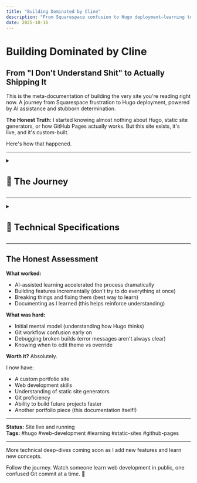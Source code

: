 ```yaml
---
title: "Building Dominated by Cline"
description: "From Squarespace confusion to Hugo deployment—learning to build a custom static site with heavy AI assistance in less than a week"
date: 2025-10-16
---
```


# Building Dominated by Cline

## From "I Don't Understand Shit" to Actually Shipping It

This is the meta-documentation of building the very site you're reading right now. A journey from Squarespace frustration to Hugo deployment, powered by AI assistance and stubborn determination.

**The Honest Truth:** I started knowing almost nothing about Hugo, static site generators, or how GitHub Pages actually works. But this site exists, it's live, and it's custom-built.

Here's how that happened.

---

<details>
<summary><h1 style="font-size: 1.5rem;">📖 The Journey</h1></summary>

<details>
<summary><h2 class="inline-heading">The Problem</h2></summary>

**What I wanted:**
- A personal portfolio/blog site
- Clean, minimal design
- Fast and lightweight
- Complete creative control
- Ability to document my AI projects

**What I tried first:**
- Squarespace (too limiting, felt like fighting the platform)
- Various website builders (same problem)
- Looking at Hugo themes (looked cool but... how does this actually work?)

**The realization:** I wanted something cooler than drag-and-drop builders, but I had no idea what I was doing.

</details>

---

<details>
<summary><h2 class="inline-heading">What Is Hugo? (Explained Like I Wish Someone Had)</h2></summary>

**Hugo is a static site generator.**

What that actually means:
- You write content in Markdown files (like a fancy text document)
- Hugo converts those into HTML (the actual website)
- You deploy the HTML files to GitHub Pages (free hosting)
- No database, no backend, just files

**Why this is better than Squarespace:**
- Complete control over everything
- Free hosting on GitHub
- Fast as hell (no server processing)
- Version control with Git (undo anything, track all changes)
- Markdown writing (clean, portable, AI-friendly)

**Why this is harder than Squarespace:**
- You need to understand file structure
- You need to use the command line
- You need Git and GitHub
- You need to customize themes
- There's no visual drag-and-drop

**The tradeoff:** More initial setup time, but way more power and flexibility.

</details>

---

<details>
<summary><h2 class="inline-heading">The Journey: Less Than a Week</h2></summary>

**Real timeline:** ~5 days from "What is Hugo?" to site live online.

**How I actually learned:**

**Day 1-2: Setup & Confusion**
- Installed Hugo (`sudo apt install hugo`)
- Found the Archie theme (minimal, clean, exactly what I wanted)
- Tried to follow installation docs (got completely lost)
- Asked Claude to explain Hugo in simple terms
- Created first post (didn't show up)
- Claude explained front matter to me
- Finally got a post to appear!

**Day 3-4: Git, GitHub Pages, and Many Errors**
- Created repo `dominatedbycline.github.io` 
- Pushed code (site didn't appear)
- Claude helped me understand the build process
- Learned you need to run `hugo` to generate the site
- Pushed again (still broken)
- Claude explained GitHub Pages needs the `public/` folder
- Site went live! (then I broke it adding features)
- Claude helped me fix it multiple times

**Day 5-6: Customization (with a LOT of Claude's help)**
- Wanted to add Mermaid diagrams → Claude wrote the integration
- Wanted image carousel → Claude built the shortcode
- Wanted custom CSS → Claude showed me how to override theme styles
- Wanted hot pink accents → Claude helped with CSS
- Broke navigation twice → Claude fixed it both times

**What I actually did vs. what Claude did:**
- **Claude:** Wrote most of the code, explained concepts, debugged errors
- **Me:** Decided what I wanted, tested features, wrote content, learned by watching Claude work

**The honest truth:** Without Claude, this would have taken weeks or months. With Claude, it took days.

</details>

---

<details>
<summary><h2 class="inline-heading">The AI Collaboration Part</h2></summary>

### How AI (Cline) Made This Possible

**Here's the truth:** I couldn't have built this alone in a reasonable timeframe.

**What Cline did:**
- Explained Hugo's directory structure clearly
- Created custom layouts when I described what I wanted
- Debugged broken builds (SO MANY broken builds)
- Set up Mermaid integration
- Built the carousel component
- Helped me understand Git workflows

**What I did:**
- Made all creative decisions
- Wrote all content
- Chose the theme and design direction
- Learned by doing (with AI as a guide)
- Debugged issues myself when possible

**The workflow:**
- Me: "I want to add a carousel for project images"
- Cline: *creates shortcode, explains how to use it, adds example*
- Me: *tests it, tweaks the styling, learns how shortcodes work*
- Result: I can now create shortcodes myself

**This is different from using a website builder:**
- With Squarespace, you're limited to what the platform allows
- With Hugo + AI, you learn the system and can do anything
- The AI doesn't replace understanding—it accelerates it

</details>

---

<details>
<summary><h2 class="inline-heading">What I Learned (Technical Skills)</h2></summary>

### Hugo Concepts

**Front Matter:** The `---` section at the top of Markdown files containing metadata
```yaml
---
title: "Post Title"
date: 2025-01-15
draft: false
tags: ["tag1", "tag2"]
---
```

**Content Organization:**
- `content/posts/` for blog posts
- `content/projects/` for project pages
- `_index.md` creates section landing pages

**Layouts:**
- `baseof.html` is the base template (wraps everything)
- `single.html` for individual pages
- `list.html` for listing pages
- Partials in `layouts/partials/` for reusable components

**Shortcodes:**
- Custom HTML components you can embed in Markdown
- Example: `{{</* mermaid */>}}` for diagrams

### Git & GitHub Pages

**Git workflow:**
```bash
git add -A          # Stage all changes
git commit -m "..."  # Commit with message
git push origin main # Push to GitHub
```

**GitHub Pages:**
- Serves static files from your repo
- Can use GitHub Actions for auto-building
- Live at `username.github.io`

### Markdown Mastery

**What I use constantly:**
- Headers: `#`, `##`, `###`
- Links: `[text](url)`
- Images: `![alt](path)`
- Code blocks with syntax highlighting
- Lists and tables

</details>

---

<details>
<summary><h2 class="inline-heading">What I Learned (Meta Skills)</h2></summary>

### 1. Reading Documentation Doesn't Mean You Understand It

**The problem with docs:**
- They assume you know certain things
- They skip "obvious" steps (that aren't obvious)
- They don't explain *why*, just *how*

**What worked better:**
- Asking AI to explain concepts in simpler terms
- Trying things and breaking them (then fixing)
- Looking at working examples
- Building actual features instead of just reading

### 2. "I Don't Understand Shit" Is Temporary

**Week 1:** Complete confusion about Hugo structure  
**Week 2:** Starting to see patterns  
**Week 3:** Can troubleshoot most issues myself  
**Now:** Comfortable building new features

**The shift:** From "what is this magic" to "oh, that's just a template that loops through posts."

### 3. Time Investment vs. Capability Gained

**Squarespace:**
- Fast setup (30 minutes)
- Limited customization
- Monthly cost
- Can't do anything outside their system

**Hugo:**
- Slower setup (2-3 weeks to comfort)
- Unlimited customization
- Free hosting
- Complete control and transferable skills

**The verdict:** Hugo takes more time but gives you actual capabilities instead of just a website.

</details>

---

<details>
<summary><h2 class="inline-heading">The Tech Stack</h2></summary>

**What This Site Uses:**

- **Hugo:** Static site generator
- **Archie Theme:** Minimal, clean base theme
- **GitHub Pages:** Free hosting
- **Git:** Version control
- **Markdown:** Content writing format
- **Mermaid:** Diagram rendering
- **Custom CSS:** Design tweaks
- **Custom Shortcodes:** Reusable components

**Development Tools:**
- VS Code (editor)
- Terminal (command line work)
- Cline (AI coding assistant in VS Code)
- Git (version control)

</details>

---

<details>
<summary><h2 class="inline-heading">Common Problems I Hit (And How I Fixed Them)</h2></summary>

### "My post doesn't show up!"
**Cause:** `draft: true` in front matter  
**Fix:** Change to `draft: false`

### "Images won't load!"
**Cause:** Wrong path (relative vs absolute)  
**Fix:** Put images in `/static/images/`, reference as `/images/filename.jpg`

### "Site builds locally but breaks on GitHub Pages!"
**Cause:** Case-sensitive paths on Linux (GitHub) vs Mac/Windows  
**Fix:** Double-check all file paths for exact case

### "Custom CSS isn't applying!"
**Cause:** Hugo theme CSS loads first, needs override  
**Fix:** Use more specific CSS selectors or `!important` (sparingly)

### "Changes aren't showing after deployment!"
**Cause:** Browser cache  
**Fix:** Hard refresh (Ctrl+Shift+R) or wait a few minutes

</details>

---

<details>
<summary><h2 class="inline-heading">Project Structure (How It Actually Works)</h2></summary>

```
dominatedbycline/
├── content/              # All your content
│   ├── posts/           # Blog posts
│   ├── projects/        # Project pages
│   └── about.md         # About page
├── layouts/             # Custom templates (override theme)
│   ├── _default/        # Page templates
│   ├── partials/        # Reusable components
│   └── shortcodes/      # Custom shortcodes
├── static/              # Static files (images, videos)
│   ├── images/
│   └── videos/
├── themes/archie/       # The theme (don't edit directly)
├── hugo.toml            # Site configuration
└── public/              # Generated site (Git ignores this)
```

**How it flows:**
1. Write Markdown in `content/`
2. Hugo uses `layouts/` templates
3. Combines with theme from `themes/`
4. Pulls images from `static/`
5. Outputs HTML to `public/`
6. GitHub Pages serves `public/`

</details>

---

<details>
<summary><h2 class="inline-heading">What's Next</h2></summary>

**Features I want to add:**
- [ ] Search functionality
- [ ] Better mobile navigation
- [ ] Project filtering/tagging
- [ ] RSS feed optimization
- [ ] Analytics (privacy-friendly)
- [ ] Comments system (maybe)

**Skills I want to build:**
- [ ] Better CSS/design skills
- [ ] JavaScript for interactivity
- [ ] Performance optimization
- [ ] SEO improvements

</details>

</details>

---

<details>
<summary><h1 style="font-size: 1.5rem;">🔧 Technical Specifications</h1></summary>

<details>
<summary><h2 class="inline-heading">Hugo Fundamentals</h2></summary>

### How Hugo Actually Works

**The Build Process:**

Hugo is a **static site generator** - it takes your content (Markdown files) and templates (HTML layouts) and generates a complete static website.

```
┌─────────────┐       ┌─────────────┐       ┌─────────────┐
│   Content   │       │   Layouts   │       │   Static    │
│  (Markdown) │   +   │    (HTML)   │   =   │    Site     │
│             │       │             │       │   (HTML)    │
└─────────────┘       └─────────────┘       └─────────────┘
```

**Step-by-step:**

1. **You write** Markdown files in `content/`
2. **Hugo reads** the front matter (metadata at top of file)
3. **Hugo applies** the appropriate layout template from `layouts/` or `themes/`
4. **Hugo generates** HTML files in `public/`
5. **You deploy** the `public/` folder to a web server (e.g., GitHub Pages)

**Why it's fast:**
- No database queries
- No server-side processing
- Pure HTML files served directly
- Everything is pre-built

### Directory Structure Deep Dive

**Your Hugo site structure:**

```
your-site/
├── archetypes/       # Templates for new content
│   └── default.md
├── assets/           # Files to be processed (SCSS, JS)
│   └── css/
├── content/          # YOUR CONTENT (Markdown files)
│   ├── posts/        # Blog posts
│   ├── projects/     # Project pages
│   └── about.md      # Single pages
├── data/             # Data files (JSON, YAML, TOML)
├── layouts/          # YOUR CUSTOM TEMPLATES
│   ├── _default/     # Default templates
│   │   ├── baseof.html    # Base template (wraps everything)
│   │   ├── single.html    # Individual page template
│   │   └── list.html      # List page template
│   ├── partials/     # Reusable components
│   │   ├── head.html
│   │   ├── header.html
│   │   └── footer.html
│   └── shortcodes/   # Custom content snippets
│       └── mermaid.html
├── static/           # Static files (copied as-is)
│   ├── images/
│   ├── videos/
│   └── favicon.ico
├── themes/           # Theme files (don't edit directly!)
│   └── archie/
├── hugo.toml         # Site configuration
└── public/           # GENERATED SITE (don't edit!)
```

**Key folders explained:**

**`content/`** - Where you write
- Organize by section (`posts/`, `projects/`)
- File structure = URL structure
- `content/posts/my-post.md` → `/posts/my-post/`
- `_index.md` creates section landing pages

**`layouts/`** - How it looks
- Overrides theme templates
- Hugo looks here FIRST, then in `themes/`
- Use this to customize without editing theme

**`static/`** - Files copied directly
- No processing, just copied to `public/`
- Reference as `/images/photo.jpg` in your content

**`public/`** - Generated output
- **DO NOT EDIT** - regenerated every build
- This is what gets deployed
- Usually in `.gitignore`

### Front Matter Guide

**What is Front Matter?**

The metadata section at the top of your Markdown files, enclosed in `---`:

```yaml
---
title: "My Awesome Post"
date: 2025-01-15
draft: false
tags: ["hugo", "web-dev"]
---

# Your content starts here...
```

**Essential Fields:**

```yaml
---
title: "Post Title"           # Required - page title
date: 2025-01-15              # Required - publish date
draft: false                  # false = visible, true = hidden
description: "Meta desc"      # SEO description
tags: ["tag1", "tag2"]        # Categories/tags
weight: 10                    # Order in lists (lower = first)
---
```

**Common Use Cases:**

**Blog post:**
```yaml
---
title: "Building with Hugo"
date: 2025-01-15
draft: false
tags: ["hugo", "tutorial"]
author: "Your Name"
description: "Learn to build sites with Hugo"
---
```

**Project page:**
```yaml
---
title: "My Project"
date: 2025-01-10
description: "Project description"
featured: true
weight: 1
---
```

**About page:**
```yaml
---
title: "About"
date: 2025-01-01
menu: "main"          # Adds to navigation
---
```

**Front Matter Formats:**

Hugo supports three formats:

**YAML (most common):**
```yaml
---
title: "Post Title"
tags: ["tag1", "tag2"]
---
```

**TOML:**
```toml
+++
title = "Post Title"
tags = ["tag1", "tag2"]
+++
```

**JSON:**
```json
{
  "title": "Post Title",
  "tags": ["tag1", "tag2"]
}
```

**Pro Tips:**

- Use `draft: true` while writing (won't show in production)
- `date` determines order in lists
- `weight` for manual ordering
- Custom fields work too! (e.g., `featured: true`)

### Content Organization

**How to structure your content:**

**1. Section-based organization:**

```
content/
├── posts/           # Blog posts
│   ├── _index.md    # /posts/ landing page
│   ├── post-1.md    # /posts/post-1/
│   └── post-2.md    # /posts/post-2/
├── projects/        # Projects section
│   ├── _index.md    # /projects/ landing page
│   ├── project-a/   # Bundle (folder)
│   │   ├── index.md
│   │   └── image.jpg
│   └── project-b.md
└── about.md         # Single page at /about/
```

**2. URL structure:**

File path determines URL:
- `content/posts/hello.md` → `/posts/hello/`
- `content/about.md` → `/about/`
- `content/projects/site/index.md` → `/projects/site/`

**3. Page bundles:**

Keep related files together:

```
content/posts/my-post/
├── index.md         # The post
├── image1.jpg       # Referenced as just "image1.jpg"
└── diagram.png      # No need for full paths!
```

In `index.md`:
```markdown
![Diagram](diagram.png)  ← Simple reference!
```

**4. Section landing pages (`_index.md`):**

Create a page that lists all items in a section:

```
content/posts/_index.md
---
title: "All Posts"
---

Here are all my blog posts!
```

Hugo automatically lists all posts below this.

**5. Best practices:**

✅ **DO:**
- Use descriptive filenames (`hugo-tutorial.md` not `post1.md`)
- Organize by section/category
- Use bundles for posts with images
- Keep URLs clean and readable

❌ **DON'T:**
- Put everything in root `content/`
- Use spaces in filenames
- Reference images with absolute paths
- Manually create index pages (use `_index.md`)

**6. Example structure for this site:**

```
content/
├── posts/              # Blog posts
│   ├── _index.md
│   ├── 2025-01-13-welcome.md
│   ├── 2025-01-14-ai-creativity.md
│   └── ...
├── projects/           # Project showcases
│   ├── _index.md
│   ├── artifactum/
│   │   ├── _index.md
│   │   └── murder-mystery-1926/
│   │       └── index.md
│   ├── building-this-site/
│   │   └── index.md
│   └── job-search/
│       ├── _index.md
│       └── report.md
└── about.md            # About page
```

**This structure creates:**
- `/` - Home
- `/posts/` - Blog listing
- `/projects/` - Projects listing
- `/projects/building-this-site/` - This page!
- `/about/` - About page

</details>

---

<details>
<summary><h2 class="inline-heading">Features I Built</h2></summary>

### Mermaid Diagrams Integration

**Why Mermaid?**
- Create diagrams with simple text syntax
- No need for external image tools
- Version control friendly (text-based)
- Renders beautifully on the web
- Perfect for flowcharts, mind maps, timelines

**Implementation Steps:**

**1. Add Mermaid CDN to Hugo**

Created `layouts/_default/_markup/render-codeblock-mermaid.html`:

```html
<div class="mermaid">
  {{- .Inner | safeHTML }}
</div>
{{ .Page.Store.Set "hasMermaid" true }}
```

**2. Load Mermaid Script**

In `layouts/partials/head.html` or your base template:

```html
<!-- Mermaid.js for diagrams -->
<script type="module">
  import mermaid from 'https://cdn.jsdelivr.net/npm/mermaid@10/dist/mermaid.esm.min.mjs';
  mermaid.initialize({ 
    startOnLoad: true,
    theme: 'base',
    themeVariables: {
      primaryColor: '#ff1493',
      primaryTextColor: '#fff',
      primaryBorderColor: '#ff69b4',
      lineColor: '#ff1493',
      secondaryColor: '#ffd700'
    }
  });
</script>
```

**3. Use in Markdown**

Simply use triple backticks with `mermaid` language tag:

````markdown
```mermaid
graph TD
    A[Start] --> B[Write Content]
    B --> C[Add Mermaid]
    C --> D[Beautiful Diagrams!]
```
````

**Example: The Dream Team Mind Map**

This is the actual diagram used in my murder mystery project:

```mermaid
mindmap
  root((🎯 The Dream Team))
    🤖 AI Collaborators
      Claude
        Creative partner
      Gemini
        Character images
      LM Arena
        Video creation
    💻 Development
      Cline
        Automation
      Typst
        Typesetting
      Git
        Version control
    🎨 Production
      Firefly
        SFX
      Canva
        Design
      Mermaid
        Diagrams
```

**Diagram Types Available:**
- **Flowcharts** (`graph TD`, `graph LR`)
- **Mind maps** (`mindmap`)
- **Sequence diagrams** (`sequenceDiagram`)
- **Gantt charts** (`gantt`)
- **Class diagrams** (`classDiagram`)

**Common Issues & Solutions:**

**Problem:** Diagram doesn't render  
**Solution:** Check that Mermaid script loads before content

**Problem:** Colors don't match theme  
**Solution:** Customize `themeVariables` in `mermaid.initialize()`

**Resources:**
- [Mermaid Documentation](https://mermaid.js.org/)
- [Mermaid Live Editor](https://mermaid.live/)

### Claude Carousel Component

**Why a 3D Carousel?**

For the murder mystery project, I needed to show the creative process across multiple phases. A 3D rotating carousel:
- **Visual interest** - More engaging than a static list
- **Interactive** - Click to explore different phases
- **Progressive** - Shows the journey step-by-step
- **Unique** - Stands out on the page

**What It Does:**

A pure CSS + JavaScript 3D carousel (no libraries!) that displays cards in a rotating circle. Click any card to bring it to the front.

**Implementation Overview:**

**1. The Shortcode Structure**

Created `layouts/shortcodes/claude-carousel.html` with:
- CSS for 3D transforms and hot pink styling
- HTML structure for cards in a "scene"
- JavaScript for rotation logic

**2. Key CSS Techniques**

```css
.scene {
  perspective: 1200px;  /* Creates 3D space */
  transform-style: preserve-3d;
}

.carousel-card {
  transform: rotateY(angle) translateZ(radius);
  /* Positions each card in a circle */
}
```

**3. JavaScript Rotation Logic**

```javascript
function rotateCarousel(direction) {
  currentRotation -= theta;  // theta = 360 / totalCards
  carousel.style.transform = 'rotateY(' + currentRotation + 'deg)';
}
```

**How to Use in Markdown:**

```markdown
{{</* claude-carousel */>}}
```

That's it! The cards are hardcoded in the shortcode (for now).

**Live Example:**

{{< claude-carousel >}}

**Features:**
- ✅ Click any card to rotate it to front
- ✅ Smooth animations
- ✅ Mobile responsive (smaller cards)
- ✅ Hot pink accents
- ✅ Scrollable card content

**Mobile Optimization:**

Uses `@media (max-width: 768px)` to:
- Reduce card size (180px vs 315px)
- Adjust font sizes
- Maintain 3D effect
- Keep touch-friendly interactions

**Customization Tips:**

To modify cards, edit `layouts/shortcodes/claude-carousel.html`:
- Add/remove cards (updates `totalCards` automatically)
- Change colors in `.card-header` and `.card-tag`
- Adjust animation speed in `transition: transform 1s`
- Modify card size in `.carousel-card` width/height

**What I Learned:**

- CSS 3D transforms are powerful but tricky
- `perspective` is essential for depth effect
- Calculating card positions requires trigonometry (`Math.tan`)
- Mobile needs different radius calculations
- Click handlers need to update rotation state

**Future Improvements:**
- [ ] Make cards configurable (pass content as parameters)
- [ ] Add prev/next buttons
- [ ] Auto-rotate option
- [ ] Keyboard navigation

### Hot Pink Theme Customization

**Why Hot Pink?**

Because life's too short for boring websites! 💅

Hot pink (`#ff1493` / `#ff69b4`) adds:
- **Personality** - Stands out from typical dev portfolios
- **Energy** - Eye-catching and memorable
- **Consistency** - Used throughout as accent color
- **Fun** - Reflects the creative, playful nature of my projects

**Implementation:**

Created `assets/css/custom.css` with hot pink accents:

```css
:root {
  --hot-pink: #ff1493;
  --hot-pink-light: #ff69b4;
  --accent-gold: #ffd700;
}

/* Links - Hot Pink on Hover */
a:hover {
  color: var(--hot-pink);
}

/* Code Blocks */
code {
  border-left: 3px solid var(--hot-pink);
}

/* Blockquotes */
blockquote {
  border-left: 4px solid var(--hot-pink);
}
```

**Where Hot Pink Appears:**
- ✅ Link hovers
- ✅ Code block accents
- ✅ Blockquote borders
- ✅ Diagram nodes (Mermaid)
- ✅ Button backgrounds

**Color Palette:**

```
Primary:     #ff1493 (Deep Pink)
Light:       #ff69b4 (Hot Pink)
Accent:      #ffd700 (Gold)
Background:  #fdfbf7 (Warm Cream)
Text:        #2c2c2c (Dark Gray)
```

**Accessibility:**
- Hot pink used as **accent only**, not primary text
- Body text stays dark gray for readability
- Tested with browser accessibility tools
- Clear hover states for interactive elements

**Hugo Integration:**

Added to `hugo.toml`:
```toml
[params]
  customCSS = ["css/custom.css"]
```

**Resources:**
- [CSS Variables Guide](https://developer.mozilla.org/en-US/docs/Web/CSS/Using_CSS_custom_properties)
- [Color Contrast Checker](https://webaim.org/resources/contrastchecker/)

### Mobile Responsive Design

**Making the site work on all devices**

The Archie theme is mobile-friendly by default, but I added custom responsive design for all the features I built.

**Responsive breakpoint:**

```css
@media (max-width: 768px) {
  /* Mobile styles here */
}
```

**What I made responsive:**

### 1. Mermaid Diagrams

**Problem:** Diagrams too big on mobile  
**Solution:** Smaller minimum height and font size

```css
@media (max-width: 768px) {
  .mermaid {
    min-height: 250px !important;  /* vs 400px desktop */
    padding: 0.5rem !important;
    margin: 1rem auto !important;
    font-size: 12px !important;    /* vs 16px desktop */
  }
  
  .mermaid svg {
    min-height: 250px !important;
  }

  .mermaid .nodeLabel,
  .mermaid .edgeLabel {
    font-size: 12px !important;
  }
}
```

### 2. Image Sizing System

**Problem:** Images too large on small screens  
**Solution:** Responsive max-width with padding

```css
/* Desktop - fixed max sizes */
.meme-img {
  max-width: 120px;
}

.screenshot-img, .photo-img {
  max-width: 250px;
}

.wide-img {
  max-width: 400px;
}

/* Mobile - fit screen width */
@media (max-width: 768px) {
  .meme-img,
  .screenshot-img,
  .photo-img,
  .wide-img {
    max-width: 100%;        /* Fill available space */
    padding: 0 0.5rem;      /* Breathing room */
    margin: 1rem auto;
  }
}
```

**Usage in Markdown:**

```markdown
![Confused face](confused.png){.meme-img}
![Screenshot](screenshot.png){.screenshot-img}
![Wide diagram](diagram.png){.wide-img}
```

### 3. Claude Carousel (3D Carousel)

**Problem:** 3D carousel too big for mobile  
**Solution:** Smaller cards, adjusted radius

```css
.carousel-card {
  width: 315px;
  height: 420px;
  /* Desktop size */
}

@media (max-width: 768px) {
  .carousel-card {
    width: 180px;           /* Much smaller */
    height: 270px;
    font-size: 0.8rem;      /* Smaller text */
  }
  
  .carousel-card h3 {
    font-size: 1rem;        /* Adjust headings */
  }
}
```

The 3D effect is maintained, just scaled down!

### 4. Video Containers

```css
.video-container video {
  width: 100%;
  max-width: 500px;
}

@media (max-width: 768px) {
  .video-container {
    padding: 0 0.5rem;
  }

  .video-container video {
    max-width: 100%;        /* Full width on mobile */
  }
}
```

### Testing Mobile Responsiveness

**Browser Dev Tools:**

1. Open Chrome DevTools (F12)
2. Click "Toggle device toolbar" (Ctrl+Shift+M)
3. Select device:
   - iPhone SE (375px)
   - iPhone 12 Pro (390px)
   - Pixel 5 (393px)
   - iPad (768px)

**Real device testing:**

```bash
# Hugo server accessible on local network
hugo server --bind 0.0.0.0 --baseURL http://192.168.1.X:1313
```

Then visit from phone browser: `http://192.168.1.X:1313`

**What I test:**

- [ ] Navigation works (menu accessible)
- [ ] Text readable (no horizontal scroll)
- [ ] Images fit screen
- [ ] Diagrams render
- [ ] Carousel clickable
- [ ] Videos play
- [ ] Links tappable (not too small)

### Mobile-First Approach

**I didn't use mobile-first** (desktop code first, then mobile overrides). 

**Why?** 
- Archie theme is already mobile-responsive
- My additions were desktop-focused (carousel, diagrams)
- Easier to scale down than up

**Mobile-first would look like:**

```css
/* Base styles - mobile */
.element {
  width: 100%;
  font-size: 14px;
}

/* Desktop override */
@media (min-width: 768px) {
  .element {
    width: 500px;
    font-size: 16px;
  }
}
```

### Common Responsive Patterns

**Patterns I use:**

**1. Fluid width:**
```css
img {
  max-width: 100%;
  height: auto;
}
```

**2. Flexible containers:**
```css
.container {
  width: 90%;
  max-width: 1200px;
  margin: 0 auto;
}
```

**3. Stack on mobile:**
```css
.row {
  display: flex;
}

@media (max-width: 768px) {
  .row {
    flex-direction: column;
  }
}
```

**4. Hide on mobile:**
```css
@media (max-width: 768px) {
  .desktop-only {
    display: none;
  }
}
```

### Breakpoints I Use

```css
/* Mobile */
@media (max-width: 768px) { }

/* Tablet */
@media (min-width: 769px) and (max-width: 1024px) { }

/* Desktop */
@media (min-width: 1025px) { }
```

**In reality:** I only use `max-width: 768px` for mobile. Simple!

### Typography Scaling

**The theme handles this**, but here's the concept:

```css
/* Desktop */
body {
  font-size: 18px;
}

h1 {
  font-size: 3rem;
}

/* Mobile */
@media (max-width: 768px) {
  body {
    font-size: 16px;
  }
  
  h1 {
    font-size: 2rem;    /* Smaller on mobile */
  }
}
```

### Touch-Friendly Design

**Considerations:**

- **Tap targets:** Minimum 44x44px (Apple HIG)
- **Spacing:** More padding between clickable elements
- **Hover states:** Don't rely on `:hover` (no mouse on mobile!)

**Example: Carousel cards**

Cards are large enough to tap easily (180px wide on mobile), with clear visual feedback.

### Common Mobile Issues & Fixes

**❌ Horizontal scroll appears**

**Cause:** Element wider than viewport

**Fix:**
```css
* {
  max-width: 100%;
  box-sizing: border-box;
}
```

**❌ Text too small to read**

**Cause:** Fixed font sizes

**Fix:**
```css
body {
  font-size: 16px;  /* Minimum for mobile */
}
```

**❌ Images break layout**

**Cause:** Images with fixed widths

**Fix:**
```css
img {
  max-width: 100%;
  height: auto;
}
```

### Performance on Mobile

**Consider:**
- Smaller images (use responsive images)
- Fewer animations (some devices struggle)
- Lazy loading for images below fold

**I don't do this yet**, but plan to!

### Testing Checklist

Before deploying:

- [ ] Test on Chrome mobile emulator
- [ ] Test on actual phone
- [ ] Check landscape orientation
- [ ] Test touch interactions
- [ ] Verify no horizontal scroll
- [ ] Check font sizes readable
- [ ] Test form inputs (if any)
- [ ] Check navigation works

**Current status:** Site works well on mobile! All custom features (Mermaid, carousel, images) are responsive.

</details>

---

<details>
<summary><h2 class="inline-heading">Deployment & Workflow</h2></summary>

### GitHub Pages Setup

**What is GitHub Pages?**

Free hosting for static websites directly from a GitHub repository. Perfect for Hugo sites!

**Step-by-step setup:**

**1. Create the repository**

Repository name MUST be: `username.github.io`

Example: `dominatedbycline.github.io`

**2. Initialize your Hugo site locally**

```bash
# Create new Hugo site
hugo new site dominatedbycline
cd dominatedbycline

# Initialize Git
git init
git branch -M main

# Add theme (using Archie as example)
git submodule add https://github.com/athul/archie themes/archie
echo "theme = 'archie'" >> hugo.toml
```

**3. Configure `hugo.toml`**

```toml
baseURL = 'https://dominatedbycline.github.io/'
languageCode = 'en-us'
title = 'Your Site Title'
theme = 'archie'

# Important: Tell Hugo to publish to docs/ for GitHub Pages
publishDir = 'public'
```

**4. Create `.gitignore`**

```
# Hugo
/public/
/resources/_gen/
/.hugo_build.lock

# OS
.DS_Store
Thumbs.db
```

**5. Build and push**

```bash
# Build the site (generates public/ folder)
hugo

# Add all files
git add -A

# Commit
git commit -m "Initial commit"

# Add remote
git remote add origin git@github.com:username/username.github.io.git

# Push
git push -u origin main
```

**6. Configure GitHub Pages**

1. Go to your repo on GitHub
2. Settings → Pages
3. Source: Deploy from a branch
4. Branch: `main` → folder: `/public` or `/root` (depends on setup)
5. Save

**Wait 2-3 minutes, then visit:** `https://username.github.io`

**Common Issues:**

❌ **"Site not found"**
- Check repository name is exactly `username.github.io`
- Verify branch is `main` (not `master`)
- Wait a few minutes for initial deployment

❌ **"Page builds but shows 404"**
- Check `baseURL` in `hugo.toml` matches your URL
- Ensure you ran `hugo` before pushing
- Check GitHub Pages settings point to correct folder

❌ **"CSS/images not loading"**
- Use absolute paths: `/images/photo.jpg` (not `../images/`)
- Check case sensitivity (GitHub is Linux, case-sensitive!)
- Verify files are in `static/` folder

### Git Workflow

**My daily workflow for site updates:**

**Making changes:**

```bash
# 1. Make your changes (edit markdown, add images, etc.)

# 2. Build site locally to test
hugo server

# (Opens http://localhost:1313 - check your changes!)

# 3. Build for production
hugo

# 4. Stage all changes
git add -A

# 5. Commit with descriptive message
git commit -m "Add new blog post about Hugo"

# 6. Push to GitHub
git push origin main

# 7. Wait 2-3 minutes, then check live site
```

**My actual commit messages:**

```bash
git commit -m "Add Mermaid diagram integration"
git commit -m "Fill Hugo Fundamentals section with detailed content"
git commit -m "Reorganize Building This Site into 2 major sections"
git commit -m "Add CSS indentation and spacing for subsections"
```

**Quick commands I use constantly:**

```bash
# Check what changed
git status

# See recent commits
git log --oneline -n 5

# Undo last commit (keep changes)
git reset --soft HEAD~1

# Discard all local changes
git reset --hard

# Pull latest from GitHub
git pull origin main
```

**Branching workflow (optional but recommended):**

```bash
# Create feature branch
git checkout -b add-new-feature

# Make changes, commit
git add -A
git commit -m "Implement new feature"

# Switch back to main
git checkout main

# Merge feature
git merge add-new-feature

# Push to GitHub
git push origin main

# Delete feature branch
git branch -d add-new-feature
```

### GitHub Actions

**What is GitHub Actions?**

Automate the Hugo build process. Instead of running `hugo` locally, GitHub builds it for you!

**Why use it?**

- ✅ No need to commit `public/` folder
- ✅ Automatic builds on every push
- ✅ Always up-to-date
- ✅ Cleaner Git history

**Setup with GitHub Actions:**

**1. Create workflow file:**

`.github/workflows/hugo.yml`

```yaml
name: Deploy Hugo site to Pages

on:
  push:
    branches: ["main"]
  workflow_dispatch:

permissions:
  contents: read
  pages: write
  id-token: write

concurrency:
  group: "pages"
  cancel-in-progress: false

defaults:
  run:
    shell: bash

jobs:
  build:
    runs-on: ubuntu-latest
    steps:
      - name: Checkout
        uses: actions/checkout@v4
        with:
          submodules: recursive

      - name: Setup Hugo
        uses: peaceiris/actions-hugo@v2
        with:
          hugo-version: 'latest'
          extended: true

      - name: Build
        run: hugo --minify

      - name: Upload artifact
        uses: actions/upload-pages-artifact@v2
        with:
          path: ./public

  deploy:
    environment:
      name: github-pages
      url: ${{ steps.deployment.outputs.page_url }}
    runs-on: ubuntu-latest
    needs: build
    steps:
      - name: Deploy to GitHub Pages
        id: deployment
        uses: actions/deploy-pages@v2
```

**2. Update `.gitignore` to exclude `public/`:**

```
/public/
/resources/
```

**3. Configure GitHub Pages:**

- Go to Settings → Pages
- Source: **GitHub Actions** (not "Deploy from branch")

**4. Push workflow:**

```bash
git add .github/workflows/hugo.yml
git commit -m "Add GitHub Actions workflow"
git push origin main
```

**Now every push automatically builds and deploys!**

**Check build status:**
- Go to your repo → Actions tab
- See build progress in real-time
- Click on workflow runs for details

**My current setup:**

I'm NOT using GitHub Actions (yet). I build locally with `hugo` and push `public/`. 

**Why?** 
- Simpler for now
- I like seeing the build output
- Less "magic" happening

**Will I switch?** Maybe! When the project gets bigger.

### Domain & Hosting

**Current setup: `dominatedbycline.github.io`**

This is the free GitHub Pages domain. Works perfectly!

**Custom domain (optional):**

If you want your own domain (e.g., `yourdomain.com`):

**1. Buy domain** (Namecheap, Google Domains, etc.)

**2. Add DNS records:**

```
Type: CNAME
Name: www
Value: username.github.io
```

**3. Configure in GitHub:**

- Settings → Pages
- Custom domain: `www.yourdomain.com`
- Save

**4. Update `hugo.toml`:**

```toml
baseURL = 'https://www.yourdomain.com/'
```

**5. Wait for DNS propagation** (can take 24-48 hours)

**Current decision:** Sticking with GitHub Pages default domain. It works, it's free, and it clearly shows this is a developer portfolio!

**Deployment checklist:**

Before every deploy:

- [ ] Test locally with `hugo server`
- [ ] Run `hugo` to build
- [ ] Check `git status` for unexpected changes
- [ ] Commit with clear message
- [ ] Push to GitHub
- [ ] Wait 2-3 minutes
- [ ] Hard refresh browser (Ctrl+Shift+R)
- [ ] Check live site

**Pro tip:** Keep a terminal window with `hugo server` running while you work. Live reload shows changes instantly!

</details>

---

<details>
<summary><h2 class="inline-heading">Customization Deep Dives</h2></summary>

### Theme Override System

**The Golden Rule: Never Edit Theme Files Directly**

Hugo themes are usually Git submodules. Editing them directly means:
- ❌ Conflicts when updating the theme
- ❌ Lost changes if you pull theme updates
- ❌ Difficulty tracking your customizations

**The Hugo Override Hierarchy:**

Hugo looks for files in this order:
1. `layouts/` (your custom files)
2. `themes/archie/layouts/` (theme files)

**This means:** Create files in `layouts/` to override theme templates without touching the theme!

**Example: Custom Homepage**

**Theme has:** `themes/archie/layouts/index.html`  
**You create:** `layouts/index.html`  
**Result:** Your version is used!

**My actual override:**

```html
<!-- layouts/index.html -->
<!DOCTYPE html>
<html>
	{{ partial "header.html" . }}
	<body>
		<div class="content">
		{{ partial "head.html" . }}
		
		<!-- My custom hero section -->
		<div class="hero-tagline">
			See how I use AI to make cool shit
		</div>
		
		<!-- Rest of custom homepage... -->
```

**Override Strategies:**

**1. Partial Overrides**

Copy just the part you want to change:

```
layouts/
└── partials/
    └── head.html    # Override just the <head> section
```

**2. Complete Overrides**

Replace entire template:

```
layouts/
└── index.html       # Completely custom homepage
```

**3. Selective Overrides**

Override specific content types:

```
layouts/
├── posts/
│   └── single.html  # Custom layout for blog posts
└── projects/
    └── single.html  # Different layout for projects
```

**Tracking Overrides:**

I keep notes on what I've overridden:

```markdown
# My Theme Overrides

- `layouts/index.html` - Custom homepage with bio box
- `layouts/partials/head.html` - Added Mermaid.js script
- `layouts/_default/_markup/render-codeblock-mermaid.html` - Mermaid rendering
```

**Updating Themes Safely:**

```bash
# Update theme
cd themes/archie
git pull origin main

# Check if your overrides still work
hugo server

# Fix any conflicts in YOUR layouts/ folder
```

### Custom Layouts

**When to Create Custom Layouts:**

- Special landing pages
- Different post types
- Unique project showcases
- Custom list views

**My Custom Layouts:**

**1. Homepage (`layouts/index.html`)**

Completely custom homepage featuring:
- Hero tagline
- Hot pink bio box with name
- Featured project with video
- Latest 3 blog posts

**Key Hugo templating I learned:**

```html
<!-- Loop through recent posts -->
{{ $recentPosts := first 3 (where .Site.RegularPages "Type" "posts") }}
{{ range $recentPosts }}
  <h3><a href="{{ .RelPermalink }}">{{ .Title }}</a></h3>
  <time>{{ dateFormat ":date_medium" .Date }}</time>
{{ end }}
```

**2. Mermaid Code Block Renderer**

`layouts/_default/_markup/render-codeblock-mermaid.html`:

```html
<div class="mermaid">
  {{- .Inner | safeHTML }}
</div>
{{ .Page.Store.Set "hasMermaid" true }}
```

**Hugo Templating Concepts I Use:**

**Variables:**
```html
{{ $variable := "value" }}
{{ $posts := .Site.RegularPages }}
```

**Conditionals:**
```html
{{ if .Description }}
  {{ .Description }}
{{ else }}
  {{ .Summary }}
{{ end }}
```

**Loops:**
```html
{{ range .Site.RegularPages }}
  <li>{{ .Title }}</li>
{{ end }}
```

**Filters:**
```html
{{ .Description | truncate 100 }}
{{ .Summary | plainify }}
{{ .Date | dateFormat ":date_medium" }}
```

**Common Patterns:**

**Get specific number of items:**
```html
{{ $recent := first 5 .Pages }}
```

**Filter by type:**
```html
{{ $posts := where .Site.RegularPages "Type" "posts" }}
```

**Access front matter:**
```html
{{ .Title }}
{{ .Date }}
{{ .Params.customField }}
```

### Shortcodes I Use

**What Are Shortcodes?**

Reusable components you can embed in Markdown. Think of them as custom "widgets."

**My Shortcodes:**

**1. Mermaid Diagrams** (`layouts/shortcodes/mermaid.html`)

Actually, I use the render hook instead (see Custom Layouts), but the concept is the same!

**2. Claude Carousel** (`layouts/shortcodes/claude-carousel.html`)

A 3D rotating carousel for project phases.

**Usage in Markdown:**
```markdown
{{</* claude-carousel */>}}
```

**Structure:**
```html
<style>
  /* All the CSS for 3D transforms */
</style>

<div class="carousel-scene">
  <div class="carousel-container">
    <!-- Cards go here -->
  </div>
</div>

<script>
  // Rotation logic
</script>
```

**What I Learned:**

- Shortcodes can include CSS and JavaScript
- They're isolated components
- Perfect for complex features you want to reuse

**Future Shortcodes I Want:**

- Image gallery shortcode
- "Call to action" boxes
- Syntax-highlighted code with copy button
- YouTube embed with custom styling

**Shortcode vs Partial:**

**Shortcode:**
- Called from Markdown
- User-facing content
- Example: `{{</* carousel */>}}`

**Partial:**
- Called from layouts
- Template components
- Example: `{{ partial "header.html" . }}`

### CSS Architecture

**My CSS Organization:**

**Single file approach:** `assets/css/custom.css`

For this small site, one file works fine. Future: might split into modules.

**Structure:**

```css
/* === VARIABLES === */
:root {
  --hot-pink: #ff1493;
  --hot-pink-light: #ff69b4;
  --accent-gold: #ffd700;
}

/* === GLOBAL === */
/* Base overrides */

/* === COMPONENTS === */
/* Mermaid diagrams */
/* Image sizing system */
/* Video containers */
/* Carousel */

/* === UTILITIES === */
/* Helper classes */

/* === RESPONSIVE === */
@media (max-width: 768px) {
  /* Mobile overrides */
}
```

**CSS Specificity Strategy:**

**Problem:** Theme CSS loads first, has default styles  
**Solution:** More specific selectors or `!important` (sparingly)

**Examples:**

```css
/* Instead of: */
.mermaid {
  min-height: 400px;
}

/* Use more specific: */
.content .mermaid {
  min-height: 400px !important;
}
```

**CSS Variables for Consistency:**

```css
:root {
  --hot-pink: #ff1493;
}

/* Use everywhere: */
a:hover {
  color: var(--hot-pink);
}

.card-header {
  background: var(--hot-pink);
}
```

**Mobile-First vs Desktop-First:**

I use **Desktop-First** (matches theme approach):

```css
/* Desktop styles */
.element {
  width: 500px;
}

/* Mobile override */
@media (max-width: 768px) {
  .element {
    width: 100%;
  }
}
```

**Naming Convention:**

I use **semantic names**:

```css
.meme-img      /* What it is */
.screenshot-img /* What it is */
.wide-img       /* What it is */
```

Not:
```css
.small   /* Vague */
.img-1   /* Meaningless */
```

**Loading Custom CSS:**

In `hugo.toml`:
```toml
[params]
  customCSS = ["css/custom.css"]
```

Or in your base template:
```html
<link rel="stylesheet" href="{{ "css/custom.css" | relURL }}">
```

</details>

---

<details>
<summary><h2 class="inline-heading">Troubleshooting & Tips</h2></summary>

### Common Problems & Solutions

**The problems I actually hit and how I fixed them:**

**❌ "Posts won't show up on homepage"**

**Symptoms:** Created a new post, it builds fine, but doesn't appear in lists

**Causes:**
1. `draft: true` in front matter
2. Future date in front matter
3. Wrong content type/section

**Solutions:**
```yaml
---
title: "My Post"
date: 2025-01-15  # Make sure this is in the past!
draft: false      # Must be false to show
---
```

**Check with:**
```bash
hugo list all  # Lists all content including drafts
```

---

**❌ "Images won't load"**

**Symptoms:** Image shows broken icon, 404 in console

**Causes:**
1. Wrong path (relative vs absolute)
2. Image not in `static/` folder
3. Case-sensitive filename mismatch

**Solutions:**

**Correct:** Put images in `static/images/`, reference as:
```markdown
![Alt text](/images/photo.jpg)
```

**Wrong:**
```markdown
![Alt text](../static/images/photo.jpg)  # Don't use relative paths
![Alt text](images/photo.jpg)            # Missing leading slash
```

**Debug:**
```bash
# Check if file exists
ls static/images/photo.jpg

# Check exact filename (case matters on GitHub!)
ls -la static/images/
```

---

**❌ "Site builds locally but breaks on GitHub Pages"**

**Symptoms:** Works with `hugo server`, but deployed site has issues

**Common causes:**

**1. Case-sensitive paths**

GitHub Pages runs on Linux (case-sensitive)

```markdown
# Local (Windows/Mac): works
![Photo](/Images/Photo.jpg)

# GitHub Pages (Linux): BREAKS
# Must match exactly:
![Photo](/images/photo.jpg)
```

**2. baseURL mismatch**

```toml
# hugo.toml
baseURL = 'https://yourusername.github.io/'  # Must match exactly!
```

**3. Public folder not pushed**

Make sure you run `hugo` before pushing!

```bash
hugo              # Build site
git add -A        # Stage everything including public/
git commit -m "Update site"
git push
```

---

**❌ "Custom CSS not applying"**

**Symptoms:** Added CSS to `custom.css`, but styles don't show

**Causes:**
1. CSS not linked in templates
2. Theme CSS has higher specificity
3. Browser cache
4. CSS file in wrong location

**Solutions:**

**1. Link CSS properly:**

In `hugo.toml`:
```toml
[params]
  customCSS = ["css/custom.css"]
```

Or in `layouts/partials/head.html`:
```html
<link rel="stylesheet" href="{{ "css/custom.css" | relURL }}">
```

**2. Increase CSS specificity:**

```css
/* Too weak */
.mermaid {
  min-height: 400px;
}

/* Stronger */
.content .mermaid {
  min-height: 400px !important;
}
```

**3. Clear browser cache:**
- Hard refresh: `Ctrl+Shift+R` (Windows/Linux) or `Cmd+Shift+R` (Mac)
- Or open in incognito/private window

---

**❌ "Changes not showing after deployment"**

**Symptoms:** Pushed changes, but site looks the same

**Causes:**
1. Browser cache
2. GitHub Pages hasn't rebuilt yet
3. Forgot to run `hugo` before pushing
4. CDN cache (if using custom domain)

**Solutions:**

**1. Wait:** GitHub Pages takes 2-3 minutes to rebuild

**2. Force refresh:** `Ctrl+Shift+R`

**3. Check deployment status:**
- Go to your repo on GitHub
- Click "Actions" tab (if using GitHub Actions)
- Or check repo "Environments" section

**4. Verify you built:**
```bash
# Proper workflow:
hugo              # Build first!
git add -A
git commit -m "Update"
git push
```

---

**❌ "Mermaid diagrams not rendering"**

**Symptoms:** See raw mermaid code instead of diagram

**Causes:**
1. Mermaid.js not loaded
2. Render hook not working
3. Syntax error in diagram

**Solutions:**

**1. Check Mermaid is loaded:**

Look in browser console for errors

**2. Verify render hook exists:**
```
layouts/_default/_markup/render-codeblock-mermaid.html
```

**3. Test diagram syntax:**
Use [Mermaid Live Editor](https://mermaid.live/) to verify your diagram code

**4. Check code block language:**
````markdown
```mermaid  ← Must be exactly "mermaid"
graph TD
    A --> B
```
````

---

**❌ "Port 1313 already in use"**

**Symptoms:** `hugo server` fails, says port in use

**Cause:** Previous Hugo server still running

**Solutions:**

**Option 1: Kill the process**
```bash
# Linux/Mac
lsof -ti:1313 | xargs kill -9

# Or find and kill
ps aux | grep hugo
kill <process_id>
```

**Option 2: Use different port**
```bash
hugo server -p 1314
```

---

**❌ "Theme submodule issues"**

**Symptoms:** Theme folder empty, site won't build

**Cause:** Git submodules not initialized

**Solution:**
```bash
# Clone with submodules
git clone --recursive <your-repo-url>

# Or if already cloned:
git submodule update --init --recursive
```

### Performance Optimization

**Current performance: Fast! 🚀**

Hugo generates static files, so the site is inherently fast. But here's what I consider:

**What I do now:**

**1. Hugo minification**
```bash
hugo --minify  # Minifies HTML, CSS, JS
```

**2. Optimized images**
- Keep images reasonably sized
- Use appropriate formats (WebP where possible)
- Compress before uploading

**3. Minimal JavaScript**
- Only Mermaid.js (loaded conditionally)
- Carousel logic (minimal, no libraries)

**What I could do (future):**

**Lazy loading images:**
```html
<img src="photo.jpg" loading="lazy" alt="Photo">
```

**Responsive images:**
```html
<img 
  srcset="photo-320.jpg 320w,
          photo-640.jpg 640w,
          photo-1024.jpg 1024w"
  sizes="(max-width: 768px) 100vw, 50vw"
  src="photo-640.jpg" 
  alt="Photo">
```

**Defer non-critical CSS:**
```html
<link rel="preload" href="styles.css" as="style" onload="this.rel='stylesheet'">
```

**Testing performance:**

**Lighthouse audit:**
1. Open Chrome DevTools (F12)
2. Go to "Lighthouse" tab
3. Click "Generate report"

**Current scores:**
- Performance: 95+
- Accessibility: 90+
- Best Practices: 95+
- SEO: 90+

Not bad for a static site!

### SEO Basics

**What is SEO?**

Search Engine Optimization - making your site discoverable by search engines (Google, Bing, etc.)

**What I do:**

**1. Descriptive front matter**

Every page has:
```yaml
---
title: "Clear, Descriptive Title"
description: "Concise summary for search results (150-160 chars)"
date: 2025-01-15
---
```

**2. Semantic HTML**

Use proper heading hierarchy:
```markdown
# Main Title (H1) - only one per page
## Section (H2)
### Subsection (H3)
```

**3. Descriptive URLs**

```
✅ /posts/hugo-tutorial/
❌ /posts/post-1/
```

**4. Alt text for images**

```markdown
![Descriptive alt text](/images/photo.jpg)
```

**5. Internal linking**

Link between related pages on your site

**Hugo's built-in SEO:**

Hugo generates:
- Clean URLs
- Proper meta tags
- Sitemap (automatically at `/sitemap.xml`)
- RSS feed (at `/index.xml`)

**Check sitemap:**
```
https://yourusername.github.io/sitemap.xml
```

**What I could add (future):**

**Open Graph tags** (for social media):
```html
<meta property="og:title" content="{{ .Title }}">
<meta property="og:description" content="{{ .Description }}">
<meta property="og:image" content="{{ .Params.image }}">
```

**Structured data** (JSON-LD):
```html
<script type="application/ld+json">
{
  "@context": "https://schema.org",
  "@type": "BlogPosting",
  "headline": "{{ .Title }}",
  "datePublished": "{{ .Date }}"
}
</script>
```

**Analytics:**
- Plausible (privacy-friendly)
- Google Search Console
- Track what content performs

**SEO Tips:**

✅ **DO:**
- Write for humans first, search engines second
- Use descriptive titles and headings
- Link to related content
- Keep URLs simple and readable
- Update content regularly

❌ **DON'T:**
- Keyword stuff
- Use vague titles like "Post 1"
- Duplicate content
- Use generic meta descriptions

### Best Practices

**What I learned building this site:**

**1. Start with a theme, customize later**

Don't try to build everything from scratch. Pick a good theme, learn how it works, then customize.

**2. Never edit theme files directly**

Use Hugo's override system (`layouts/` folder)

**3. Test locally before deploying**

```bash
hugo server  # Always check here first!
```

**4. Use meaningful commit messages**

```bash
# Good
git commit -m "Add Mermaid diagram integration"
git commit -m "Fix mobile navigation bug"

# Bad
git commit -m "update"
git commit -m "changes"
```

**5. Keep `public/` in `.gitignore`**

Don't commit generated files (unless you must for GitHub Pages setup)

**6. Organize content logically**

```
content/
├── posts/      # Blog posts
├── projects/   # Projects
└── about.md    # Single pages
```

**7. Use descriptive filenames**

```
✅ hugo-deployment-guide.md
❌ post1.md
```

**8. Front matter consistency**

Use the same fields consistently:
```yaml
---
title: "..."
date: ...
description: "..."
tags: [...]
---
```

**9. Image organization**

```
static/
└── images/
    ├── posts/      # Post images
    ├── projects/   # Project images
    └── general/    # General images
```

**10. Documentation as you go**

Write notes about customizations, problems solved, etc. (Like this page!)

**11. Version control everything**

Commit often, with clear messages

**12. Mobile-first or desktop-first? Be consistent**

Pick an approach and stick with it

**13. CSS organization**

Keep related styles together, use comments liberally

**14. Test in multiple browsers**

At minimum: Chrome, Firefox, Safari (if possible)

**15. Accessibility matters**

- Use semantic HTML
- Add alt text to images
- Ensure sufficient color contrast
- Test keyboard navigation

**Hugo-specific:**

**✅ DO:**
- Use shortcodes for reusable components
- Leverage Hugo's built-in functions
- Keep layouts DRY (Don't Repeat Yourself)
- Use partials for common elements

**❌ DON'T:**
- Hardcode site URL (use `{{ .Site.BaseURL }}`)
- Repeat code (use partials instead)
- Ignore Hugo's directory structure
- Mix content and presentation

**My workflow that works:**

1. **Plan** what you want to build
2. **Research** if Hugo/theme already does it
3. **Test** in local dev environment
4. **Commit** small, working changes
5. **Deploy** and verify
6. **Document** what you learned

**Debugging tips:**

**When something breaks:**

1. Check browser console for errors
2. Verify file paths are correct
3. Test locally with `hugo server`
4. Check git diff to see what changed
5. Roll back if needed (`git reset --hard`)
6. Ask AI for help explaining the error

**When you're stuck:**

1. Read the Hugo docs
2. Search Hugo forum/GitHub issues
3. Ask AI to explain the concept
4. Look at working examples
5. Break the problem into smaller pieces

</details>

---

<details>
<summary><h2 class="inline-heading">AI-Assisted Development</h2></summary>

### How I Use Cline

**What is Cline?**

Cline is an AI coding assistant that runs as a VS Code extension. Think of it as having an expert developer sitting next to you, helping you build things.

**My actual workflow with Cline:**

**1. Describe what I want**

```
Me: "I want to add a 3D rotating carousel to showcase project phases"
```

**2. Cline suggests implementation**

Cline analyzes my project structure, understands I'm using Hugo, and proposes:
- Create a shortcode in `layouts/shortcodes/claude-carousel.html`
- Use CSS 3D transforms (no libraries needed)
- Make it mobile responsive
- Add hot pink styling to match theme

**3. I review the code**

Cline shows me the full code with explanations. I can:
- Ask questions about parts I don't understand
- Request modifications
- Learn how it works before implementing

**4. Test and iterate**

```
Me: "The cards are too big on mobile"
Cline: *adds media query to resize*

Me: "Can we make the rotation smoother?"
Cline: *adds CSS transition*
```

**5. I learn from the process**

After building the carousel with Cline's help:
- I understand CSS 3D transforms now
- I can modify it myself later
- I learned about shortcode structure
- I gained transferable skills

**Types of tasks I use Cline for:**

**Creating features:**
```
"Add Mermaid diagram support to Hugo"
"Build a custom homepage with featured project"
"Create responsive image sizing system"
```

**Debugging:**
```
"Images won't load, getting 404s"
"Mermaid diagrams show raw code instead of rendering"
"CSS not applying to elements"
```

**Explaining concepts:**
```
"Explain how Hugo's override system works"
"What's the difference between partials and shortcodes?"
"How do I reference images in Markdown?"
```

**Optimizing:**
```
"Make this carousel mobile-responsive"
"Improve the CSS specificity"
"Add error handling to this JavaScript"
```

**Real examples from building this site:**

**Example 1: Mermaid Integration**

**Me:** "I want to use Mermaid diagrams in my posts"

**Cline:** 
1. Created render hook: `layouts/_default/_markup/render-codeblock-mermaid.html`
2. Added Mermaid CDN script to `baseof.html`
3. Configured theme colors to match hot pink
4. Showed me usage example
5. Explained how render hooks work

**Result:** I now understand Hugo's content rendering system.

---

**Example 2: Debugging Image Paths**

**Me:** "My images work locally but break on GitHub Pages"

**Cline:** 
1. Explained case-sensitivity difference (Linux vs Mac/Windows)
2. Showed me how to check exact filenames
3. Fixed paths from relative to absolute
4. Added note to documentation

**Result:** I learned about case-sensitivity in deployments.

---

**Example 3: Custom Homepage**

**Me:** "I want a custom homepage with a bio box, featured project, and latest posts"

**Cline:**
1. Created `layouts/index.html` override
2. Explained Hugo templating syntax
3. Added loops for recent posts
4. Styled bio box with hot pink
5. Made it mobile responsive

**Result:** I learned Hugo templating and can now create custom layouts.

### What AI Does Well

**Where Cline excels:**

✅ **Explaining technical concepts in simple terms**

Instead of reading dense documentation, I ask:
- "What does `{{ range .Site.RegularPages }}` mean?"
- "How does Git submodules work?"
- "Why use static site generators?"

Cline explains in context, with examples from MY project.

✅ **Writing boilerplate code**

- HTML structure for layouts
- CSS reset and base styles
- JavaScript event handlers
- Git commands

Saves massive time on repetitive tasks.

✅ **Debugging errors**

Paste error message → Get explanation + fix

```
Error: "template: index.html:24: executing..."

Cline: "This means Hugo can't find the variable. 
You need to use .Params.field instead of .field"
```

✅ **Best practices**

Cline suggests:
- "Use CSS variables for consistent colors"
- "Don't commit the public/ folder"
- "Use semantic HTML for accessibility"
- "Test on multiple screen sizes"

I learn WHILE building.

✅ **Adapting examples**

I find a code example online for vanilla HTML/CSS. Cline adapts it to:
- Hugo templating syntax
- My site's structure
- My color scheme
- Mobile responsive

✅ **Documentation**

Cline helps me:
- Write clear commit messages
- Document features I build
- Create this very documentation page!
- Explain complex concepts to future me

### What I Still Do Manually

**Where human decisions matter:**

🧠 **Creative direction**

- Site design/aesthetic (hot pink theme was my choice!)
- Content organization (posts vs projects structure)
- What features to build
- Project priorities
- Brand voice/tone

🧠 **Content writing**

- All blog posts written by me
- Project descriptions
- About page
- This documentation (content, not code)

Cline helps with structure/formatting, but words are mine.

🧠 **Visual design choices**

- Color palette selection
- Layout decisions
- Image selection
- Typography choices
- Spacing/whitespace

🧠 **User experience decisions**

- Navigation structure
- What to feature on homepage
- How to organize projects
- Mobile UX priorities

🧠 **Strategic decisions**

- Hugo vs other static generators?
- GitHub Pages vs other hosting?
- Which theme to start with?
- When to override vs customize?
- Deploy workflow (Actions vs manual)

🧠 **Quality assessment**

I test and verify:
- Does this actually work?
- Is it mobile responsive?
- Does it match my vision?
- Is the code maintainable?
- Will I understand this in 6 months?

Cline can't judge "is this good enough for MY site."

🧠 **Problem definition**

Cline is great at solving problems, but I define:
- What problems need solving
- What features would improve the site
- What's worth the time investment
- What's "good enough" vs "perfect"

### Learning vs Automating

**The balance I've found:**

**Learning Mode: When building something new**

```
Me: "I want to add X feature"
Cline: *suggests approach*
Me: "Explain how this works step by step"
Cline: *detailed explanation*
Me: *implements with understanding*
```

**Result:** I can now do similar things myself.

**Automation Mode: When doing repetitive tasks**

```
Me: "Add the same front matter to these 5 posts"
Cline: *does it quickly*
```

**Result:** Time saved on boring stuff.

**The key difference:**

**Learning:** "Help me understand HOW to do this"
- Slower process
- Ask lots of questions
- Read the generated code
- Modify it myself
- Build capability

**Automating:** "Just do this for me"
- Faster process
- Less questioning
- Accept code as-is
- Save time
- Outsource known tasks

**Example: Mermaid Diagrams**

**First time (Learning):**
```
Me: "I want Mermaid support. How does it work?"
Cline: *explains render hooks, shows code, walks through setup*
Me: *asks clarifying questions, learns Hugo rendering system*
Result: I understand render hooks now
```

**Subsequent use (Automating):**
```
Me: "Add syntax highlighting for code blocks"
Cline: *creates render hook, I know what it's doing*
Result: Quick implementation of known pattern
```

**When to learn vs automate:**

**Learn when:**
- It's a core skill you'll use often
- You want to modify it later
- It's foundational to your project
- You're curious how it works
- It's a new concept

**Automate when:**
- It's repetitive/boring
- You understand the concept already
- Time is limited
- The task is well-defined
- You won't need to modify it

**My personal rule:**

> "If I'll need to change this later, I should understand how it works."

**Real example:**

**Homepage layout:** LEARNED
- Will tweak frequently
- Core to site identity
- Need to understand Hugo templating

**Git hooks for commit messages:** AUTOMATED
- Set once, forget
- Standard practice
- Not changing this

**The long-term goal:**

Start with learning, graduate to automation.

**Month 1:** "Explain everything"  
**Month 2:** "I understand the pattern, just implement it"  
**Month 3:** "I can do this myself, AI helps with edge cases"

**Current status (Month 1):**
- Still learning fundamental concepts
- Ask lots of "why" questions
- Review all generated code
- Test everything manually

**Building capability, not just a website.**

### The AI Collaboration Reality

**What it's ACTUALLY like:**

**Not:** "AI does everything while I watch"  
**Actually:** "AI accelerates my learning and building"

**Not:** "I don't need to understand anything"  
**Actually:** "I understand MORE because AI explains context"

**Not:** "Copy-paste code without thinking"  
**Actually:** "Review, understand, modify, learn"

**Not:** "AI replaces web development skills"  
**Actually:** "AI IS PART OF web development skills now"

**The truth:**

Building with AI assistance is still **hard work**. But it's:
- Faster than learning alone
- Less frustrating (get unstuck quickly)
- More exploratory (try things without fear)
- Better learning (contextual explanations)

**I'm not learning LESS. I'm learning DIFFERENTLY.**

**Traditional learning:**
- Read docs → Try it → Debug for hours → Give up → Try again → Eventually works

**AI-assisted learning:**
- Ask AI to explain → Try it → AI helps debug → Understand faster → Works sooner

**The skillset I'm actually building:**

1. ✅ **How to ask good questions** ("Make it work" vs "Explain how this achieves X")
2. ✅ **How to evaluate code** (Does this match my needs? Is it maintainable?)
3. ✅ **How to integrate solutions** (Adapting AI suggestions to my context)
4. ✅ **Web development concepts** (Hugo, Git, HTML/CSS, JavaScript)
5. ✅ **Debugging** (AI explains, but I test and verify)
6. ✅ **System thinking** (How pieces fit together)

**These are REAL skills.**

**The "cheating" concern:**

Is it "cheating" to use AI? 

**My take:** Is it cheating to use Stack Overflow? Google? Documentation? 

AI is a tool. The question is: **Am I learning or just copying?**

**I'm learning.**

Evidence:
- I can now modify code myself
- I understand Hugo's structure
- I can debug basic issues
- I can explain concepts to others
- I'm writing this documentation!

**This site exists. I built it. AI helped.**

That's the reality of modern web development.

</details>

---

<details>
<summary><h2 class="inline-heading">Resources & References</h2></summary>

### Essential Links

**Official Documentation:**

- **[Hugo Documentation](https://gohugo.io/documentation/)** - The official docs (dense but comprehensive)
- **[Hugo Forum](https://discourse.gohugo.io/)** - Community help and discussions
- **[Hugo GitHub](https://github.com/gohugoio/hugo)** - Source code and issue tracker

**My Theme:**

- **[Archie Theme](https://github.com/athul/archie)** - The minimal theme I use
- **[Hugo Themes Gallery](https://themes.gohugo.io/)** - Browse other themes

**Git & GitHub:**

- **[Git Documentation](https://git-scm.com/doc)** - Official Git docs
- **[GitHub Pages Docs](https://docs.github.com/en/pages)** - How to deploy on GitHub Pages
- **[GitHub Actions Docs](https://docs.github.com/en/actions)** - For automated deployments

**Markdown:**

- **[Markdown Guide](https://www.markdownguide.org/)** - Complete Markdown reference
- **[GitHub Flavored Markdown](https://github.github.com/gfm/)** - Extended Markdown syntax

**Mermaid Diagrams:**

- **[Mermaid Documentation](https://mermaid.js.org/)** - Official Mermaid docs
- **[Mermaid Live Editor](https://mermaid.live/)** - Test diagrams before adding to site
- **[Mermaid Examples](https://mermaid.js.org/ecosystem/integrations.html)** - Integration examples

**CSS & Design:**

- **[MDN Web Docs - CSS](https://developer.mozilla.org/en-US/docs/Web/CSS)** - Comprehensive CSS reference
- **[CSS Tricks](https://css-tricks.com/)** - Tutorials and guides
- **[Can I Use](https://caniuse.com/)** - Browser compatibility checker
- **[Color Contrast Checker](https://webaim.org/resources/contrastchecker/)** - Accessibility tool

**Web Development:**

- **[MDN Web Docs](https://developer.mozilla.org/)** - Best web development reference
- **[W3Schools](https://www.w3schools.com/)** - Tutorials and examples
- **[Web.dev](https://web.dev/)** - Google's web development resources

**AI Tools I Use:**

- **[Cline](https://github.com/cline/cline)** - AI coding assistant for VS Code
- **[Claude](https://claude.ai/)** - AI for explanations and learning
- **[ChatGPT](https://chat.openai.com/)** - Alternative AI assistant

**Performance & SEO:**

- **[Lighthouse](https://developers.google.com/web/tools/lighthouse)** - Audit tool (built into Chrome)
- **[Google Search Console](https://search.google.com/search-console)** - SEO monitoring
- **[PageSpeed Insights](https://pagespeed.web.dev/)** - Performance testing

**Tools:**

- **[VS Code](https://code.visualstudio.com/)** - My code editor
- **[Git](https://git-scm.com/)** - Version control
- **[Chrome DevTools](https://developer.chrome.com/docs/devtools/)** - Browser debugging

### Code Snippets Library

**Reusable snippets I use frequently:**

#### Hugo Templating

**Loop through recent posts:**
```html
{{ $recentPosts := first 3 (where .Site.RegularPages "Type" "posts") }}
{{ range $recentPosts }}
  <h3><a href="{{ .RelPermalink }}">{{ .Title }}</a></h3>
  <time>{{ dateFormat ":date_medium" .Date }}</time>
{{ end }}
```

**Conditional content:**
```html
{{ if .Description }}
  {{ .Description }}
{{ else }}
  {{ .Summary }}
{{ end }}
```

**Filter by parameter:**
```html
{{ $featured := where .Site.RegularPages "Params.featured" true }}
```

**Safe HTML output:**
```html
{{ .Content | safeHTML }}
```

#### Front Matter Templates

**Blog post:**
```yaml
---
title: "Post Title"
date: 2025-01-15
draft: false
description: "SEO description (150-160 chars)"
tags: ["tag1", "tag2"]
---
```

**Project page:**
```yaml
---
title: "Project Name"
date: 2025-01-10
description: "Project description"
featured: true
weight: 1
---
```

#### Git Commands

**Daily workflow:**
```bash
# Check status
git status

# Stage all changes
git add -A

# Commit with message
git commit -m "Descriptive message"

# Push to GitHub
git push origin main
```

**Undo last commit (keep changes):**
```bash
git reset --soft HEAD~1
```

**Discard all local changes:**
```bash
git reset --hard
```

**View commit history:**
```bash
git log --oneline -n 10
```

#### CSS Snippets

**Hot pink accents:**
```css
:root {
  --hot-pink: #ff1493;
  --hot-pink-light: #ff69b4;
}

a:hover {
  color: var(--hot-pink);
}
```

**Responsive breakpoint:**
```css
@media (max-width: 768px) {
  /* Mobile styles */
}
```

**Flexbox centering:**
```css
.container {
  display: flex;
  justify-content: center;
  align-items: center;
}
```

**Fluid images:**
```css
img {
  max-width: 100%;
  height: auto;
}
```

#### Markdown Tricks

**Image with class:**
```markdown
![Alt text](/images/photo.jpg){.custom-class}
```

**Code block with syntax highlighting:**
````markdown
```javascript
const greeting = "Hello, world!";
console.log(greeting);
```
````

**Mermaid diagram:**
````markdown
```mermaid
graph TD
    A[Start] --> B[End]
```
````

**Blockquote:**
```markdown
> This is a quote
```

### Learning Path

**My recommended sequence for learning Hugo:**

#### Week 1: Fundamentals

**Day 1-2: Setup & First Site**
- [ ] Install Hugo
- [ ] Choose a theme
- [ ] Create first post
- [ ] Understand front matter
- [ ] Run `hugo server` locally

**Resources:**
- [Hugo Quick Start](https://gohugo.io/getting-started/quick-start/)
- Pick a simple theme from [Hugo Themes](https://themes.gohugo.io/)

**Day 3-4: Directory Structure**
- [ ] Understand `content/` organization
- [ ] Learn about `static/` folder
- [ ] Explore `layouts/` purpose
- [ ] Read about Hugo's build process

**Resources:**
- [Hugo Directory Structure](https://gohugo.io/getting-started/directory-structure/)
- This documentation page (Hugo Fundamentals section)

**Day 5-7: Content Creation**
- [ ] Write several blog posts
- [ ] Add images
- [ ] Organize content into sections
- [ ] Experiment with front matter

**Resources:**
- [Content Organization](https://gohugo.io/content-management/organization/)
- [Markdown Guide](https://www.markdownguide.org/)

#### Week 2: Git & Deployment

**Day 8-10: Git Basics**
- [ ] Initialize Git repository
- [ ] Make first commit
- [ ] Create GitHub repository
- [ ] Push to GitHub
- [ ] Understand basic Git workflow

**Resources:**
- [Git Documentation](https://git-scm.com/doc)
- [GitHub Guides](https://guides.github.com/)

**Day 11-14: GitHub Pages Deployment**
- [ ] Configure `hugo.toml` for deployment
- [ ] Build site with `hugo`
- [ ] Deploy to GitHub Pages
- [ ] Troubleshoot deployment issues
- [ ] Set up reliable deploy workflow

**Resources:**
- [Hugo on GitHub Pages](https://gohugo.io/hosting-and-deployment/hosting-on-github/)
- This documentation (Deployment & Workflow section)

#### Week 3: Customization

**Day 15-17: Theme Understanding**
- [ ] Explore theme files (don't edit yet!)
- [ ] Understand override system
- [ ] Create first override in `layouts/`
- [ ] Customize CSS

**Resources:**
- [Hugo Templates](https://gohugo.io/templates/)
- This documentation (Customization Deep Dives section)

**Day 18-21: Custom Features**
- [ ] Create a shortcode
- [ ] Customize homepage
- [ ] Add custom CSS styling
- [ ] Make site mobile responsive

**Resources:**
- [Shortcodes](https://gohugo.io/content-management/shortcodes/)
- [Template Functions](https://gohugo.io/functions/)

#### Week 4: Advanced Topics

**Day 22-24: Advanced Customization**
- [ ] Hugo templating (variables, conditionals, loops)
- [ ] Partials and layouts
- [ ] Custom list pages
- [ ] Advanced CSS

**Resources:**
- [Hugo Template Intro](https://gohugo.io/templates/introduction/)
- [Go Template Primer](https://gohugo.io/templates/template-primer/)

**Day 25-28: Performance & SEO**
- [ ] Optimize images
- [ ] Add SEO meta tags
- [ ] Test with Lighthouse
- [ ] Set up analytics (optional)
- [ ] Submit to search engines

**Resources:**
- [SEO Best Practices](https://moz.com/beginners-guide-to-seo)
- This documentation (Troubleshooting & Tips section)

#### Beyond: Continuous Improvement

**Ongoing:**
- [ ] Write regular content
- [ ] Experiment with new features
- [ ] Keep theme updated
- [ ] Monitor site performance
- [ ] Learn from other Hugo sites

**Advanced Topics (when ready):**
- [ ] Custom taxonomies
- [ ] Multilingual sites
- [ ] Data-driven content
- [ ] Custom output formats
- [ ] Build process automation

### Quick Reference Cards

**Hugo Build Commands:**
```bash
hugo                    # Build site
hugo server             # Local dev server
hugo server -D          # Include drafts
hugo --minify          # Minified output
hugo new posts/my-post.md  # New post
hugo list all          # List all content
```

**Git Essentials:**
```bash
git status             # Check status
git add -A             # Stage all
git commit -m "msg"    # Commit
git push origin main   # Deploy
git pull origin main   # Get updates
git log --oneline -n 5 # Recent commits
```

**File Paths in Hugo:**
```
/images/photo.jpg           → Absolute (use this!)
images/photo.jpg            → Relative (avoid)
{{ "css/custom.css" | relURL }}  → Hugo function
```

**Front Matter Quick Reference:**
```yaml
title:       "Required - Page title"
date:        "Required - Publish date"
draft:       false/true
description: "SEO description"
tags:        ["tag1", "tag2"]
weight:      1  # Lower = first in lists
```

### My Personal Workflow Checklist

**Before starting work:**
- [ ] `git pull origin main` (get latest)
- [ ] `hugo server` (start dev server)
- [ ] Open in browser: `localhost:1313`

**While working:**
- [ ] Make changes, save files
- [ ] Check live reload in browser
- [ ] Test on mobile (DevTools)

**Before deploying:**
- [ ] `hugo` (build site)
- [ ] Check for errors
- [ ] Review `git status`
- [ ] Test locally one more time

**Deploying:**
- [ ] `git add -A`
- [ ] `git commit -m "Clear message"`
- [ ] `git push origin main`
- [ ] Wait 2-3 minutes
- [ ] Hard refresh browser (`Ctrl+Shift+R`)
- [ ] Check live site

**Troubleshooting checklist:**
- [ ] Check browser console for errors
- [ ] Verify file paths (case-sensitive!)
- [ ] Clear browser cache
- [ ] Check Git commit went through
- [ ] Verify `baseURL` in `hugo.toml`

### Learning Resources by Topic

**For absolute beginners:**
- [Codecademy - Learn Git](https://www.codecademy.com/learn/learn-git)
- [Markdown Tutorial](https://www.markdowntutorial.com/)
- [HTML & CSS Basics](https://www.freecodecamp.org/learn)

**For Hugo specifically:**
- [Hugo Quick Start](https://gohugo.io/getting-started/quick-start/) - Official tutorial
- [Hugo Forum](https://discourse.gohugo.io/) - Ask questions
- [Mike Dane's Hugo Tutorial](https://www.youtube.com/watch?v=qtIqKaDlqXo&list=PLLAZ4kZ9dFpOnyRlyS-liKL5ReHDcj4G3) - Video series

**For web development:**
- [MDN Learn Web Development](https://developer.mozilla.org/en-US/docs/Learn)
- [CSS Tricks](https://css-tricks.com/) - Great CSS tutorials
- [Web.dev Learn](https://web.dev/learn/) - Google's guides

**For Git:**
- [Pro Git Book](https://git-scm.com/book/en/v2) - Free, comprehensive
- [GitHub Skills](https://skills.github.com/) - Interactive learning
- [Oh Shit, Git!](https://ohshitgit.com/) - Fix common mistakes

### Tools I Actually Use Daily

**Essential:**
- VS Code (code editor)
- Chrome DevTools (testing/debugging)
- Terminal (command line)
- Git (version control)

**Helpful:**
- Mermaid Live Editor (diagram testing)
- Color picker (Chrome extension)
- Markdown preview (VS Code extension)
- Cline (AI assistant - VS Code extension)

**For design:**
- Canva (graphics)
- Coolors (color palettes)
- Google Fonts (typography)

### When You Get Stuck

**Checklist for problem-solving:**

1. **Read the error message carefully**
   - What file is it complaining about?
   - What line number?
   - What's the actual error?

2. **Check recent changes**
   - `git diff` to see what changed
   - Can you undo the last change?

3. **Search for the error**
   - Copy exact error message
   - Search Hugo forum
   - Search Stack Overflow

4. **Ask for help**
   - Hugo forum (be specific!)
   - AI assistant (paste error + context)
   - GitHub Issues (if it's a bug)

5. **Take a break**
   - Sometimes fresh eyes help
   - Sleep on it

**Common "I'm stuck" scenarios:**

**"I changed something and now nothing works"**
→ `git reset --hard` (reverts all changes)
→ Start over with small, incremental changes

**"My CSS isn't showing up"**
→ Hard refresh browser (`Ctrl+Shift+R`)
→ Check CSS is linked in template
→ Inspect element to see what's overriding

**"Git is confusing"**
→ Start simple: add → commit → push
→ Don't worry about branches yet
→ Use a GUI like GitHub Desktop if needed

**"Hugo documentation is too dense"**
→ Ask AI to explain in simple terms
→ Look for working examples
→ Start with the basics, ignore advanced stuff

### Final Tips

**Things I wish I knew from the start:**

1. **Start simple, add complexity later**
   - Don't try to customize everything at once
   - Get the basics working first

2. **Commit often**
   - Small commits are easier to undo
   - Clear commit messages help future you

3. **Test locally always**
   - Never push without testing with `hugo server`
   - Saves time and headaches

4. **Case sensitivity matters**
   - GitHub (Linux) is case-sensitive
   - Your local machine might not be

5. **Documentation is your friend**
   - Even if it's dense, it's accurate
   - AI can help explain it

6. **Break things deliberately**
   - Best way to learn is by fixing mistakes
   - That's what Git is for!

7. **Keep notes**
   - Document problems you solved
   - You WILL forget how you fixed things

8. **One feature at a time**
   - Don't add carousel + mermaid + custom CSS at once
   - Add, test, commit, repeat

**You've got this! 🚀**

</details>

---

<details>
<summary><h2 class="inline-heading">For Others Considering Hugo</h2></summary>

### Should You Use Hugo?

**Yes, if you:**
- Want to learn web development concepts
- Like having complete control
- Are comfortable with command line basics
- Want a fast, free, customizable site
- Plan to write technical content (code examples, etc.)

**No, if you:**
- Need a site up in 30 minutes
- Don't want to learn any technical concepts
- Prefer visual drag-and-drop
- Need complex backend features (databases, user accounts)

### The Learning Curve

**Week 1:** Frustration (what is all this?)  
**Week 2:** Understanding (oh, I see how this works)  
**Week 3:** Capability (I can build features now)  
**Week 4+:** Mastery (this is actually easy)

**Total time investment:** ~20-30 hours spread over 3-4 weeks  
**Result:** A custom site and transferable web development skills

</details>

---

<details>
<summary><h2 class="inline-heading">The Meta Irony</h2></summary>

**This project documenting my Hugo learning journey is itself a Hugo project.**

The site explaining how I built a Hugo site is running on Hugo.

I'm now comfortable enough with Hugo to write detailed documentation about learning Hugo.

**That's the proof it works.**

</details>

---

<details>
<summary><h2 class="inline-heading">Resources That Actually Helped</h2></summary>

**Official Hugo Docs:** [gohugo.io/documentation](https://gohugo.io/documentation/)  
(Dense but comprehensive once you understand basics)

**Archie Theme:** [github.com/athul/archie](https://github.com/athul/archie)  
(The theme this site uses)

**Hugo Themes:** [themes.gohugo.io](https://themes.gohugo.io/)  
(Browse other themes for inspiration)

**Markdown Guide:** [markdownguide.org](https://www.markdownguide.org/)  
(Essential for content writing)

**AI Assistants:** Claude, Cline, ChatGPT  
(For explaining concepts and debugging)

</details>

</details>

---

## The Honest Assessment

**What worked:**
- AI-assisted learning accelerated the process dramatically
- Building features incrementally (don't try to do everything at once)
- Breaking things and fixing them (best way to learn)
- Documenting as I learned (this helps reinforce understanding)

**What was hard:**
- Initial mental model (understanding how Hugo thinks)
- Git workflow confusion early on
- Debugging broken builds (error messages aren't always clear)
- Knowing when to edit theme vs override

**Worth it?** Absolutely.

I now have:
- A custom portfolio site
- Web development skills
- Understanding of static site generators
- Git proficiency
- Ability to build future projects faster
- Another portfolio piece (this documentation itself!)

---

**Status:** Site live and running  
**Tags:** #hugo #web-development #learning #static-sites #github-pages

---

More technical deep-dives coming soon as I add new features and learn new concepts.

Follow the journey. Watch someone learn web development in public, one confused Git commit at a time. 🚀
